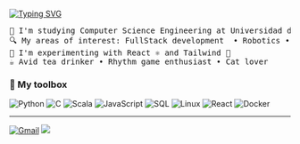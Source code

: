 [![Typing SVG](https://readme-typing-svg.demolab.com?font=Inconsolata&weight=500&size=30&duration=2000&pause=600&color=95A96A&center=true&vCenter=true&multiline=true&width=900&height=140&lines=Oh+hi!+%E3%83%BE(%EF%BC%BE%E2%88%87%EF%BC%BE);I'm+Sergio+Romero%2C+CS+%26+Engineering+student)](https://git.io/typing-svg)

<pre>
🏫 I'm studying Computer Science Engineering at Universidad de Chile
🔍 My areas of interest: FullStack development  • Robotics • Automation • IoT
🧪 I'm experimenting with React ⚛️ and Tailwind 🍃
☕ Avid tea drinker • Rhythm game enthusiast • Cat lover
</pre>

### 🧰 My toolbox
![Python](https://img.shields.io/badge/Python-3776AB?style=flat&logo=python&logoColor=white)
![C](https://img.shields.io/badge/C-A8B9CC?style=flat&logo=c&logoColor=white)
![Scala](https://img.shields.io/badge/Scala-DC322F?style=flat&logo=scala&logoColor=white)
![JavaScript](https://img.shields.io/badge/JavaScript-F7DF1E?style=flat&logo=javascript&logoColor=black)
![SQL](https://img.shields.io/badge/SQL-003B57?style=flat&logo=postgresql&logoColor=white)
![Linux](https://img.shields.io/badge/Linux-FCC624?style=flat&logo=linux&logoColor=black)
![React](https://img.shields.io/badge/React-61DAFB?style=flat&logo=react&logoColor=black)
![Docker](https://img.shields.io/badge/Docker-2496ED?style=flat&logo=docker&logoColor=white)

<hr>

[![Gmail](https://img.shields.io/badge/Gmail-D14836?style=flat&logo=gmail&logoColor=white)](mailto:sergioromeroiv@gmail.com)
[![](https://img.shields.io/badge/linkedin-0a66c2)](https://www.linkedin.com/in/seromero-v/)

